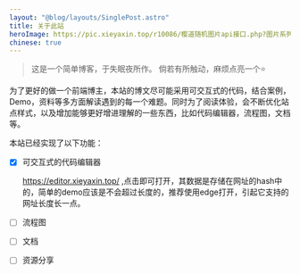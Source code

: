 ```yaml
---
layout: "@blog/layouts/SinglePost.astro"
title: 关于此站
heroImage: https://pic.xieyaxin.top/r10086/樱道随机图片api接口.php?图片系列=动漫综合2
chinese: true
---
```

<!-- 
想说点什么，又有点不知道说什么。这几年有点困在自己世界了，前路不明，迷雾重重，突入其来的疫情，逐渐冰点的职业生涯，人心越来越浮躁，身上还背着房贷，虽然不是自己想买的。

记得自己曾说过很多要做的项目，结果无一例外，都烂尾了，有的是属于感觉项目结构乱了，或者发现了新的结构，有的是有了新的想法。

## [网盘](https://alist.xieyaxin.top/) -->


>这是一个简单博客，于失眠夜所作。
>倘若有所触动，麻烦点亮一个⭐

为了更好的做一个前端博主，本站的博文尽可能采用可交互式的代码，结合案例，Demo，资料等多方面解读遇到的每一个难题。同时为了阅读体验，会不断优化站点样式，以及增加能够更好增进理解的一些东西，比如代码编辑器，流程图，文档等。

本站已经实现了以下功能：

- [x] 可交互式的代码编辑器

    https://editor.xieyaxin.top/ ,点击即可打开，其数据是存储在网址的hash中的，简单的demo应该是不会超过长度的，推荐使用edge打开，引起它支持的网址长度长一点。

- [ ] 流程图

- [ ] 文档

- [ ] 资源分享

<!-- ## TODO 

- [ ] 增加块解析，将h3和h2以下的内容单独包裹起来
    
    参考链接：
    
    1. https://www.npmjs.com/search?q=rehype%20wrap
    2. https://github.com/bradlc/remark-rehype-wrap/blob/main/test.js
    3. https://github.com/syntax-tree/unist-util-select
    4. https://github.com/npmrun/somebuild/blob/master/packages/build-docs/src/node/config/index.ts
    5. https://github.com/mdxp-js/rehype-mdx-splitwrap/

- [ ] 升级Astro3
    
    1. https://github.com/Charca/astro-movies/blob/main/src/scripts/spa-navigation.js
    2. https://github.com/Charca/view-transitions-live/tree/main
    3. https://github.com/search?q=view+transition+astro+&type=repositories&s=stars&o=desc
    4. https://github.com/anurag-roy/view-transitions-api-demo
    5. https://github.com/Charca?tab=repositories -->